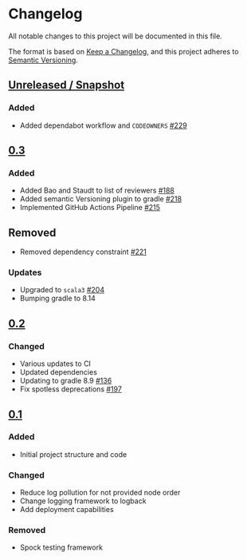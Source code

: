 # Changelog
All notable changes to this project will be documented in this file.

The format is based on [Keep a Changelog](https://keepachangelog.com/en/1.0.0/),
and this project adheres to [Semantic Versioning](https://semver.org/spec/v2.0.0.html).

## [Unreleased / Snapshot]

### Added
- Added dependabot workflow and `CODEOWNERS` [#229](https://github.com/ie3-institute/powerflow/issues/229)

## [0.3]

### Added
- Added Bao and Staudt to list of reviewers [#188](https://github.com/ie3-institute/powerflow/issues/188)
- Added semantic Versioning plugin to gradle [#218](https://github.com/ie3-institute/powerflow/issues/218)
- Implemented GitHub Actions Pipeline [#215](https://github.com/ie3-institute/powerflow/issues/215)

## Removed
- Removed dependency constraint [#221](https://github.com/ie3-institute/powerflow/issues/221)

### Updates
- Upgraded to `scala3` [#204](https://github.com/ie3-institute/powerflow/issues/204)
- Bumping gradle to 8.14

## [0.2]

### Changed
- Various updates to CI
- Updated dependencies
- Updating to gradle 8.9 [#136](https://github.com/ie3-institute/powerflow/issues/136)
- Fix spotless deprecations [#197](https://github.com/ie3-institute/powerflow/issues/197)

## [0.1]
### Added
- Initial project structure and code

### Changed
- Reduce log pollution for not provided node order
- Change logging framework to logback
- Add deployment capabilities

### Removed
- Spock testing framework

[Unreleased / Snapshot]: https://github.com/ie3-institute/powerflow/compare/0.3...HEAD
[0.3]: https://github.com/ie3-institute/powerflow/compare/0.2...0.3
[0.2]: https://github.com/ie3-institute/powerflow/compare/0.1...0.2
[0.1]: https://github.com/ie3-institute/powerflow/releases/tag/0.1

